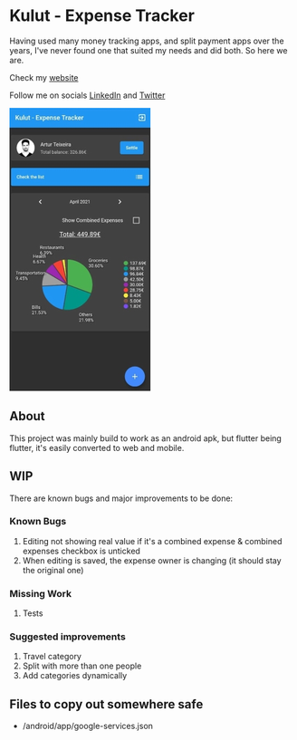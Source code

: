 # Kulut - Expense Tracker

Having used many money tracking apps, and split payment apps over the years, I've never found one that suited my needs and did both. So here we are.

Check my [website](https://artur-teixeira.tech/)

Follow me on socials [LinkedIn](https://www.linkedin.com/in/arturjnt/) and [Twitter](https://twitter.com/arturjnt)

![Printscreen of the dashboard](/assets/images/print.jpeg)

## About

This project was mainly build to work as an android apk, but flutter being flutter, it's easily converted to web and mobile.

## WIP

There are known bugs and major improvements to be done:

### Known Bugs
1. Editing not showing real value if it's a combined expense & combined expenses checkbox is unticked
2. When editing is saved, the expense owner is changing (it should stay the original one)

### Missing Work
1. Tests

### Suggested improvements
1. Travel category
2. Split with more than one people
3. Add categories dynamically

## Files to copy out somewhere safe
* /android/app/google-services.json
